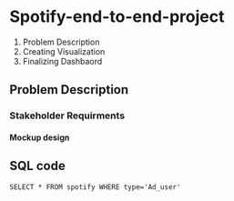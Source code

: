 # Spotify-end-to-end-project
1. Problem Description
2. Creating Visualization
3. Finalizing Dashbaord
## Problem Description
### Stakeholder Requirments
#### Mockup design
## SQL code 

`SELECT *
 FROM spotify
 WHERE type='Ad_user'`
